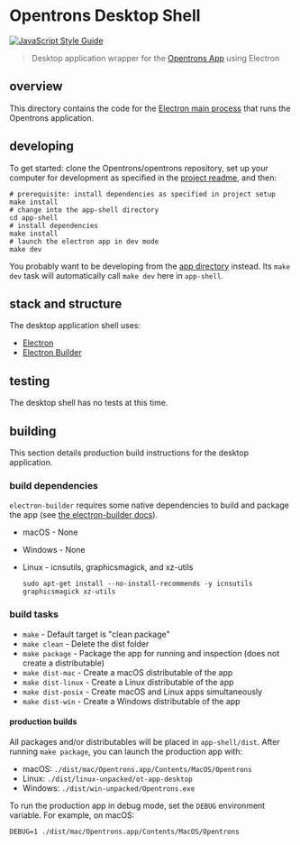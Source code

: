 # Opentrons Desktop Shell

[![JavaScript Style Guide][style-guide-badge]][style-guide]

> Desktop application wrapper for the [Opentrons App](../app) using Electron

## overview

This directory contains the code for the [Electron main process][electron-main] that runs the Opentrons application.

## developing

To get started: clone the Opentrons/opentrons repository, set up your computer for development as specified in the [project readme][project-readme-setup], and then:

``` shell
# prerequisite: install dependencies as specified in project setup
make install
# change into the app-shell directory
cd app-shell
# install dependencies
make install
# launch the electron app in dev mode
make dev
```

You probably want to be developing from the [app directory](../app) instead. Its `make dev` task will automatically call `make dev` here in `app-shell`.

## stack and structure

The desktop application shell uses:

*   [Electron][]
*   [Electron Builder][electron-builder]

## testing

The desktop shell has no tests at this time.

## building

This section details production build instructions for the desktop application.

### build dependencies

`electron-builder` requires some native dependencies to build and package the app (see [the electron-builder docs][electron-builder-platforms]).

*   macOS - None
*   Windows - None
*   Linux - icnsutils, graphicsmagick, and xz-utils

    ```shell
    sudo apt-get install --no-install-recommends -y icnsutils graphicsmagick xz-utils
    ```

### build tasks

*   `make` - Default target is "clean package"
*   `make clean` - Delete the dist folder
*   `make package` - Package the app for running and inspection (does not create a distributable)
*   `make dist-mac` - Create a macOS distributable of the app
*   `make dist-linux` - Create a Linux distributable of the app
*   `make dist-posix` - Create macOS and Linux apps simultaneously
*   `make dist-win` - Create a Windows distributable of the app

#### production builds

All packages and/or distributables will be placed in `app-shell/dist`. After running `make package`, you can launch the production app with:

*   macOS: `./dist/mac/Opentrons.app/Contents/MacOS/Opentrons`
*   Linux: `./dist/linux-unpacked/ot-app-desktop`
*   Windows: `./dist/win-unpacked/Opentrons.exe`

To run the production app in debug mode, set the `DEBUG` environment variable. For example, on macOS:

```shell
DEBUG=1 ./dist/mac/Opentrons.app/Contents/MacOS/Opentrons
```

[style-guide]: https://standardjs.com
[style-guide-badge]: https://img.shields.io/badge/code_style-standard-brightgreen.svg?style=flat-square&maxAge=3600

[project-readme-setup]: ../README.md#set-up-your-development-environment

[electron]: https://electron.atom.io/
[electron-main]: https://electronjs.org/docs/tutorial/quick-start#main-process
[electron-builder]: https://www.electron.build/
[electron-builder-platforms]: https://www.electron.build/multi-platform-build
